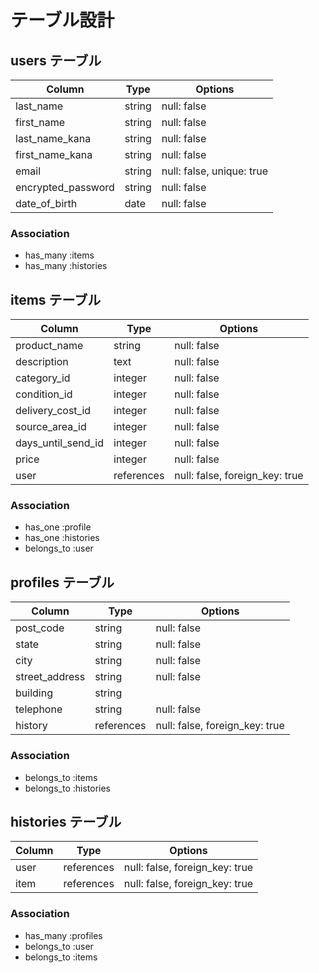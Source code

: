 # テーブル設計

## users テーブル

| Column             | Type   | Options                   |
| ------------------ | ------ | ------------------------- |
| last_name          | string | null: false               |
| first_name         | string | null: false               |
| last_name_kana     | string | null: false               |
| first_name_kana    | string | null: false               |
| email              | string | null: false, unique: true |
| encrypted_password | string | null: false               |
| date_of_birth      | date   | null: false               |

### Association

- has_many :items
- has_many :histories

## items テーブル

| Column             | Type       | Options                        |
| ------------------ | ---------- | ------------------------------ |
| product_name       | string     | null: false                    |
| description        | text       | null: false                    |
| category_id        | integer    | null: false                    |
| condition_id       | integer    | null: false                    |
| delivery_cost_id   | integer    | null: false                    |
| source_area_id     | integer    | null: false                    |
| days_until_send_id | integer    | null: false                    |
| price              | integer    | null: false                    |
| user               | references | null: false, foreign_key: true |

### Association

- has_one :profile
- has_one :histories
- belongs_to :user

## profiles テーブル

| Column             | Type       | Options                        |
| ------------------ | ---------- | ------------------------------ |
| post_code          | string     | null: false                    |
| state              | string     | null: false                    |
| city               | string     | null: false                    |
| street_address     | string     | null: false                    |
| building           | string     |                                |
| telephone          | string     | null: false                    |
| history            | references | null: false, foreign_key: true |

### Association

- belongs_to :items
- belongs_to :histories

## histories テーブル

| Column             | Type       | Options                        |
| ------------------ | ---------- | ------------------------------ |
| user               | references | null: false, foreign_key: true |
| item               | references | null: false, foreign_key: true |


### Association

- has_many :profiles
- belongs_to :user
- belongs_to :items
